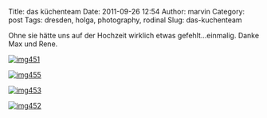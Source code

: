 Title: das küchenteam
Date: 2011-09-26 12:54
Author: marvin
Category: post
Tags: dresden, holga, photography, rodinal
Slug: das-kuchenteam

Ohne sie hätte uns auf der Hochzeit wirklich etwas gefehlt...einmalig.
Danke Max und Rene.

[![img451](http://farm7.static.flickr.com/6176/6176087446_8e75846b64.jpg)](http://www.flickr.com/photos/marvinxsteadfast/6176087446/ "img451 by marvinxsteadfast, on Flickr, via Patr")

[![img455](http://farm7.static.flickr.com/6179/6176090298_27609bc07b.jpg)](http://www.flickr.com/photos/marvinxsteadfast/6176090298/ "img455 by marvinxsteadfast, on Flickr, via Patr")

[![img453](http://farm7.static.flickr.com/6159/6175560551_b7f90fb538.jpg)](http://www.flickr.com/photos/marvinxsteadfast/6175560551/ "img453 by marvinxsteadfast, on Flickr, via Patr")

[![img452](http://farm7.static.flickr.com/6169/6176088386_e2c5d920e0.jpg)](http://www.flickr.com/photos/marvinxsteadfast/6176088386/ "img452 by marvinxsteadfast, on Flickr, via Patr")

